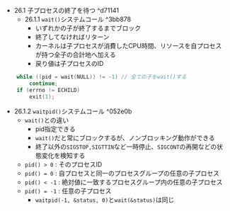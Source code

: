 - 26.1 子プロセスの終了を待つ ^d71141
	- 26.1.1 `wait()`システムコール ^3bb878
		- いずれかの子が終了するまでブロック
		- 終了してなければリターン
		- カーネルは子プロセスが消費したCPU時間、リソースを自プロセスが持つ全子の合計地へ加える
		- 戻り値は子プロセスのID
```c
	while ((pid = wait(NULL)) != -1) // 全ての子をwait()する
		continue;
	if (errno != ECHILD)
		exit(1);
```
- 26.1.2 `waitpid()`システムコール ^052e0b
	- `wait()`との違い
		- pid指定できる
		- `wait()`だと常にブロックするが、ノンブロッキング動作ができる
		- 終了以外の`SIGSTOP,SIGTTIN`など一時停止、`SIGCONT`の再開などの状態変化を検知する
	- `pid() > 0` : そのプロセスID
	- `pid() = 0` : 自プロセスと同一のプロセスグループの任意の子プロセス
	- `pid() < -1` : 絶対値に一致するプロセスグループ内の任意の子プロセス
	- `pid() = -1` : 任意の子プロセス
		- `waitpid(-1, &status, 0)`と`wait(&status)`は同じ